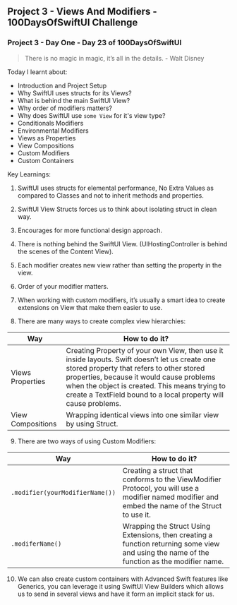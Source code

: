 
## Project 3 - Views And Modifiers - 100DaysOfSwiftUI Challenge

### Project 3 - Day One - Day 23 of 100DaysOfSwiftUI

> There is no magic in magic, it’s all in the details. - Walt Disney

Today I learnt about:
- Introduction and Project Setup
- Why SwiftUI uses structs for its Views?
- What is behind the main SwiftUI View?
- Why order of modifiers matters?
- Why does SwiftUI use `some View` for it's view type?
- Conditionals Modifiers
- Environmental Modifiers
- Views as Properties
- View Compositions
- Custom Modifiers
- Custom Containers

Key Learnings:

1. SwiftUI uses structs for elemental performance, No Extra Values as compared to Classes and not to inherit methods and properties.

2. SwiftUI View Structs forces us to think about isolating struct in clean way.

3. Encourages for more functional design approach.

4. There is nothing behind the SwiftUI View. (UIHostingController is behind the scenes of the Content View).

5. Each modifier creates new view rather than setting the property in the view.

6. Order of your modifier matters.

7. When working with custom modifiers, it’s usually a smart idea to create extensions on View that make them easier to use.

8. There are many ways to create complex view hierarchies:
  
| Way | How to do it? |
| -- | -- |
| Views Properties  |  Creating Property of your own View, then use it inside layouts. Swift doesn’t let us create one stored property that refers to other stored properties, because it would cause problems when the object is created. This means trying to create a TextField bound to a local property will cause problems. |
| View Compositions | Wrapping identical views into one similar view by using Struct. |

9. There are two ways of using Custom Modifiers:

|Way  | How to do it? |
|--|--|
| `.modifier(yourModifierName())` | Creating a struct that conforms to the ViewModifier Protocol, you will use a modifier named modifier and embed the name of the Struct to use it. |
| `.modiferName()` | Wrapping the Struct Using Extensions, then creating a function returning some view and using the name of the function as the modifier name.  |
  
10. We can also create custom containers with Advanced Swift features like Generics, you can leverage it using SwiftUI View Builders which allows us to send in several views and have it form an implicit stack for us.
